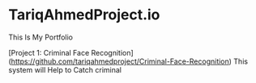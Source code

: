 # TariqAhmedProject.io
This Is My Portfolio 

[Project 1: Criminal Face Recognition] (https://github.com/tariqahmedproject/Criminal-Face-Recognition)
This system will Help to Catch criminal 
